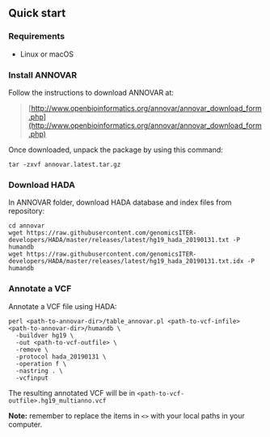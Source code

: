 ## Quick start

### Requirements
* Linux or macOS

### Install ANNOVAR

Follow the instructions to download ANNOVAR at:
> [http://www.openbioinformatics.org/annovar/annovar_download_form.php](http://www.openbioinformatics.org/annovar/annovar_download_form.php)

Once downloaded, unpack the package by using this command:

```
tar -zxvf annovar.latest.tar.gz
```

### Download HADA

In ANNOVAR folder, download HADA database and index files from repository:

```
cd annovar
wget https://raw.githubusercontent.com/genomicsITER-developers/HADA/master/releases/latest/hg19_hada_20190131.txt -P humandb
wget https://raw.githubusercontent.com/genomicsITER-developers/HADA/master/releases/latest/hg19_hada_20190131.txt.idx -P humandb
```

### Annotate a VCF

Annotate a VCF file using HADA:
```
perl <path-to-annovar-dir>/table_annovar.pl <path-to-vcf-infile> <path-to-annovar-dir>/humandb \
  -buildver hg19 \
  -out <path-to-vcf-outfile> \
  -remove \
  -protocol hada_20190131 \
  -operation f \
  -nastring . \
  -vcfinput
```
The resulting annotated VCF will be in `<path-to-vcf-outfile>.hg19_multianno.vcf`

**Note:** remember to replace the items in `<>` with your local paths in your computer.
